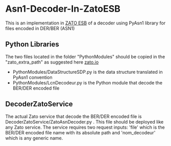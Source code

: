 # Asn1-Decoder-In-ZatoESB
This is an implementation in [ZATO ESB](https://zato.io) of a decoder using PyAsn1 library  for files encoded in DER/BER (ASN1) 

## Python Libraries
The two files located in the folder "PythonModules" should be copied in the "zato_extra_path" as suggested here [zato.io](https://zato.io/docs/admin/guide/enabling-extra-libs.html) 
 - PythonModules/DataStructureSDP.py is the data structure translated in PyAsn1 convention 
 - PythonModules/LcnDecodeur.py is the Python module that decode the BER/DER encoded file

## DecoderZatoService
The actual Zato service that decode the BER/DER encoded file is DecoderZatoService/ZatoAsnDecoder.py . This file should be deployed like any Zato service. 
The service requires two request inputs: 'file' which is the BER/DER encoded file name with its absolute path and 'nom_decodeur' which is any generic name. 
